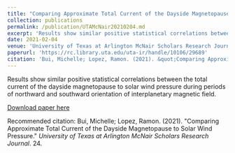 ```yaml
---
title: "Comparing Approximate Total Current of the Dayside Magnetopause to Solar Wind Pressure"
collection: publications
permalink: /publication/UTAMcNair20210204.md
excerpt: 'Results show similar positive statistical correlations between the total current of the dayside magnetopause to solar wind pressure during periods of northward and southward orientation of interplanetary magnetic field.'
date: 2021-02-04
venue: 'University of Texas at Arlington McNair Scholars Research Journal'
paperurl: 'https://rc.library.uta.edu/uta-ir/handle/10106/29689'
citation: 'Bui, Michelle; Lopez, Ramon. (2021). &quot;Comparing Approximate Total Current of the Dayside Magnetopause to Solar Wind Pressure.&quot; <i>University of Texas at Arlington McNair Scholars Research Journal</i>. 24.'
---
```

Results show similar positive statistical correlations between the total current of the dayside magnetopause to solar wind pressure during periods of northward and southward orientation of interplanetary magnetic field.

[Download paper here](http://michellexbui.github.io/files/UTAMcNair20210204.pdf)

Recommended citation: Bui, Michelle; Lopez, Ramon. (2021). &quot;Comparing Approximate Total Current of the Dayside Magnetopause to Solar Wind Pressure.&quot; <i>University of Texas at Arlington McNair Scholars Research Journal</i>. 24.
